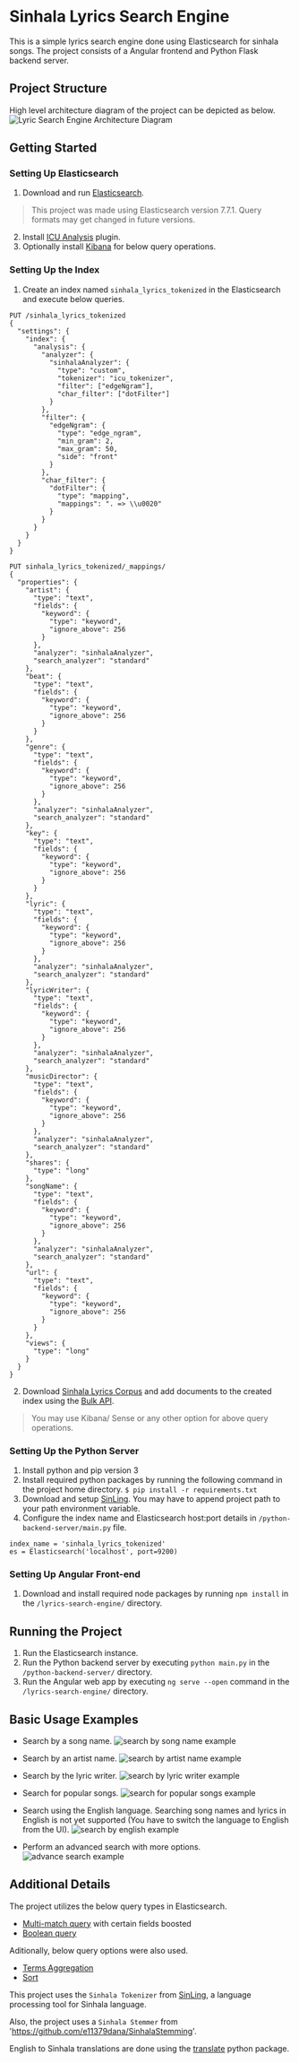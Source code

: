 # Sinhala Lyrics Search Engine
This is a simple lyrics search engine done using Elasticsearch for sinhala songs. The project consists of a Angular frontend and Python Flask backend server.

## Project Structure
High level architecture diagram of the project can be depicted as below.
![Lyric Search Engine Architecture Diagram](images/project_architecture.png)

## Getting Started
### Setting Up Elasticsearch
1. Download and run [Elasticsearch](https://www.elastic.co/downloads/elasticsearch).
  > This project was made using Elasticsearch version 7.7.1. Query formats may get changed in future versions.
2. Install [ICU Analysis](https://www.elastic.co/guide/en/elasticsearch/plugins/current/analysis-icu.html) plugin.
3. Optionally install [Kibana](https://www.elastic.co/downloads/kibana) for below query operations.

### Setting Up the Index
1. Create an index named `sinhala_lyrics_tokenized` in the Elasticsearch and execute below queries.
```
PUT /sinhala_lyrics_tokenized
{
  "settings": {
    "index": {
      "analysis": {
        "analyzer": {
          "sinhalaAnalyzer": {
            "type": "custom",
            "tokenizer": "icu_tokenizer",
            "filter": ["edgeNgram"],
            "char_filter": ["dotFilter"]
          }
        },
        "filter": {
          "edgeNgram": {
            "type": "edge_ngram",
            "min_gram": 2,
            "max_gram": 50,
            "side": "front"
          }
        },
        "char_filter": {
          "dotFilter": {
            "type": "mapping",
            "mappings": ". => \\u0020"
          }
        }
      }
    }
  }
}
```
```
PUT sinhala_lyrics_tokenized/_mappings/
{
  "properties": {
    "artist": {
      "type": "text",
      "fields": {
        "keyword": {
          "type": "keyword",
          "ignore_above": 256
        }
      },
      "analyzer": "sinhalaAnalyzer",
      "search_analyzer": "standard"
    },
    "beat": {
      "type": "text",
      "fields": {
        "keyword": {
          "type": "keyword",
          "ignore_above": 256
        }
      }
    },
    "genre": {
      "type": "text",
      "fields": {
        "keyword": {
          "type": "keyword",
          "ignore_above": 256
        }
      },
      "analyzer": "sinhalaAnalyzer",
      "search_analyzer": "standard"
    },
    "key": {
      "type": "text",
      "fields": {
        "keyword": {
          "type": "keyword",
          "ignore_above": 256
        }
      }
    },
    "lyric": {
      "type": "text",
      "fields": {
        "keyword": {
          "type": "keyword",
          "ignore_above": 256
        }
      },
      "analyzer": "sinhalaAnalyzer",
      "search_analyzer": "standard"
    },
    "lyricWriter": {
      "type": "text",
      "fields": {
        "keyword": {
          "type": "keyword",
          "ignore_above": 256
        }
      },
      "analyzer": "sinhalaAnalyzer",
      "search_analyzer": "standard"
    },
    "musicDirector": {
      "type": "text",
      "fields": {
        "keyword": {
          "type": "keyword",
          "ignore_above": 256
        }
      },
      "analyzer": "sinhalaAnalyzer",
      "search_analyzer": "standard"
    },
    "shares": {
      "type": "long"
    },
    "songName": {
      "type": "text",
      "fields": {
        "keyword": {
          "type": "keyword",
          "ignore_above": 256
        }
      },
      "analyzer": "sinhalaAnalyzer",
      "search_analyzer": "standard"
    },
    "url": {
      "type": "text",
      "fields": {
        "keyword": {
          "type": "keyword",
          "ignore_above": 256
        }
      }
    },
    "views": {
      "type": "long"
    }
  }
}

```
2. Download [Sinhala Lyrics Corpus](https://github.com/ThaminduDilshan/Sinhala-Lyrics-Corpus) and add documents to the created index using the [Bulk API](https://www.elastic.co/guide/en/elasticsearch/reference/current/docs-bulk.html).

> You may use Kibana/ Sense or any other option for above query operations.

### Setting Up the Python Server
1. Install python and pip version 3
2. Install required python packages by running the following command in the project home directory. `$ pip install -r requirements.txt`
3. Download and setup [SinLing](https://github.com/nlpc-uom/Sinling). You may have to append project path to your path environment variable.
4. Configure the index name and Elasticsearch host:port details in `/python-backend-server/main.py` file.
```
index_name = 'sinhala_lyrics_tokenized'
es = Elasticsearch('localhost', port=9200)
```

### Setting Up Angular Front-end
1. Download and install required node packages by running `npm install` in the `/lyrics-search-engine/` directory.

## Running the Project
1. Run the Elasticsearch instance.
2. Run the Python backend server by executing `python main.py` in the `/python-backend-server/` directory.
3. Run the Angular web app by executing `ng serve --open` command in the `/lyrics-search-engine/` directory.

## Basic Usage Examples
* Search by a song name.
![search by song name example](images/ex_1_search_by_song_name.png)

* Search by an artist name.
![search by artist name example](images/ex_2_search_by_artist_name.png)

* Search by the lyric writer.
![search by lyric writer example](images/ex_3_search_by_writer_name.png)

* Search for popular songs.
![search for popular songs example](images/ex_4_search_for_popularity.png)

* Search using the English language. Searching song names and lyrics in English is not yet supported (You have to switch the language to English from the UI).
![search by english example](images/ex_5_search_by_english.png)

* Perform an advanced search with more options.
![advance search example](images/ex_6_advanced_search.png)

## Additional Details
The project utilizes the below query types in Elasticsearch.
* [Multi-match query](https://www.elastic.co/guide/en/elasticsearch/reference/current/query-dsl-multi-match-query.html) with certain fields boosted
* [Boolean query](https://www.elastic.co/guide/en/elasticsearch/reference/current/query-dsl-bool-query.html)

Aditionally, below query options were also used.
* [Terms Aggregation](https://www.elastic.co/guide/en/elasticsearch/reference/current/search-aggregations-bucket-terms-aggregation.html)
* [Sort](https://www.elastic.co/guide/en/elasticsearch/reference/6.8/search-request-sort.html)

This project uses the `Sinhala Tokenizer` from [SinLing](https://github.com/nlpc-uom/Sinling), a language processing tool for Sinhala language.

Also, the project uses a `Sinhala Stemmer` from 'https://github.com/e11379dana/SinhalaStemming'.

English to Sinhala translations are done using the [translate](https://pypi.org/project/translate/) python package.
